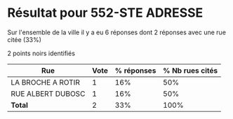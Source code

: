 # Résultat pour 552-STE ADRESSE

Sur l'ensemble de la ville il y a eu 6 réponses dont 2 réponses avec une rue citée (33%)

2 points noirs identifiés

| Rue | Vote | % réponses | % Nb rues cités|
|-----|------|------------|----------------|
| LA BROCHE A ROTIR | 1 | 16% | 50%|
| RUE ALBERT DUBOSC | 1 | 16% | 50%|
| **Total** | 2 | 33% | 100%|
